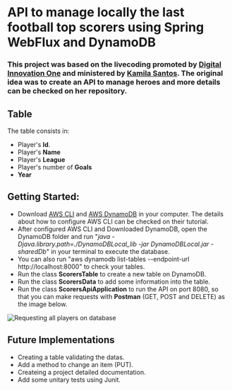 # API to manage locally the last football top scorers using Spring WebFlux and DynamoDB

### This project was based on the livecoding promoted by [Digital Innovation One](https://digitalinnovation.one/) and ministered by    [Kamila    Santos](https://github.com/Kamilahsantos/Heroes-SpringWebflux-API).    The original idea was to create an API to manage heroes and more    details can be checked on her repository.

## Table
 The table consists in:
 - Player's **Id**.
 - Player's **Name**
 - Player's **League**
 - Player's number of **Goals**
 - **Year**

## Getting Started:

 - Download [AWS CLI](https://docs.aws.amazon.com/cli/latest/userguide/install-cliv2.html) and [AWS DynamoDB](https://docs.aws.amazon.com/amazondynamodb/latest/developerguide/DynamoDBLocal.html) in your computer. The details about how to configure AWS CLI can be checked on their tutorial.
 - After configured AWS CLI and Downloaded DynamoDB, open the DynamoDB folder and run "*java -Djava.library.path=./DynamoDBLocal_lib -jar DynamoDBLocal.jar -sharedDb*" in your terminal to execute the database.
 - You can also run "aws dynamodb list-tables --endpoint-url http://localhost:8000" to check your tables.
 - Run the class **ScorersTable** to create a new table on DynamoDB.
 - Run the class **ScorersData** to add some information into the table.
 - Run the class **ScorersApiApplication** to run the API on port 8080, so that you can make requests with **Postman** (GET, POST and DELETE) as the image below.

![Requesting all players on database](https://i.imgur.com/ShWdKuJ.png)

## Future Implementations
 - Creating a table validating the datas.
 - Add a method to change an item (PUT).
 - Createing a project detailed documentation.
 - Add some unitary tests using Junit.

